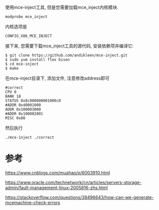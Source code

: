 使用mce-inject工具, 但是您需要加载mce_inject内核模块. 

```
modprobe mce_inject
```

内核选项是

```
CONFIG_X86_MCE_INJECT
```

接下来, 您需要下载mce_inject工具的源代码, 安装依赖项并编译它: 

```
$ git clone https://github.com/andikleen/mce-inject.git
$ sudo yum install flex bison
$ cd mce-inject
$ make
```

在mce-inject目录下, 添加文件, 注意修改address即可

```
#correct
CPU 0
BANK 18
STATUS 0x8c000000001000c0
#ADDR 0x40001000
ADDR 0x100003000
#ADDR 0x100002001
MISC 0x80
```

然后执行

```
./mce-inject ./correct
```



# 参考

https://www.cnblogs.com/muahao/p/6003910.html

https://www.oracle.com/technetwork/cn/articles/servers-storage-admin/fault-management-linux-2005816-zhs.html

https://stackoverflow.com/questions/38496643/how-can-we-generate-mcemachine-check-errors
